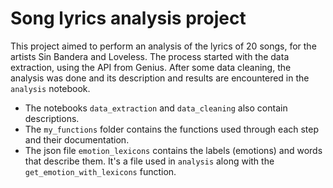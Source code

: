 # Song lyrics analysis project
This project aimed to perform an analysis of the lyrics of 20 songs, for the artists Sin Bandera and Loveless. The process started with the data extraction, using the API from Genius. After some data cleaning, the analysis was done and its description and results are encountered in the `analysis` notebook.

- The notebooks `data_extraction` and `data_cleaning` also contain descriptions.
- The `my_functions` folder contains the functions used through each step and their documentation.
- The json file `emotion_lexicons` contains the labels (emotions) and words that describe them. It's a file used in `analysis` along with the `get_emotion_with_lexicons` function.
